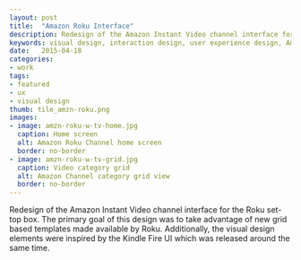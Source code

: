 ```yaml
---
layout: post
title:  "Amazon Roku Interface"
description: Redesign of the Amazon Instant Video channel interface for the Roku set-top box.
keywords: visual design, interaction design, user experience design, Amazon, Roku
date:   2015-04-18
categories: 
- work
tags:
- featured
- ux
- visual design
thumb: tile_amzn-roku.png
images: 
- image: amzn-roku-w-tv-home.jpg
  caption: Home screen
  alt: Amazon Roku Channel home screen
  border: no-border
- image: amzn-roku-w-tv-grid.jpg
  caption: Video category grid
  alt: Amazon Channel category grid view
  border: no-border
---
```

Redesign of the Amazon Instant Video channel interface for the Roku set-top box. The primary goal of this design was to take advantage of new grid based templates made available by Roku. Additionally, the visual design elements were inspired by the Kindle Fire UI which was released around the same time.